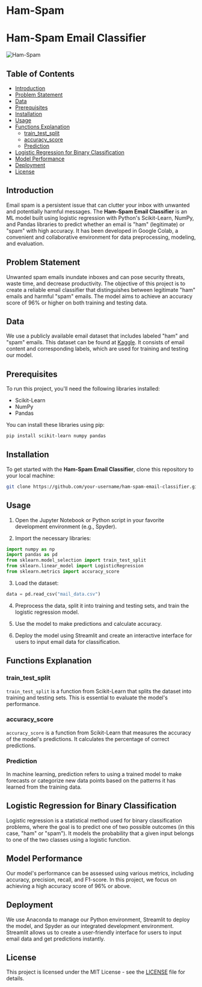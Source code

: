 # Ham-Spam
# Ham-Spam Email Classifier

![Ham-Spam](spam_mail.jpg)

## Table of Contents
- [Introduction](##introduction)
- [Problem Statement](##problem-statement)
- [Data](##data)
- [Prerequisites](##prerequisites)
- [Installation](##installation)
- [Usage](##usage)
- [Functions Explanation](##functions-explanation)
  - [train_test_split](##train_test_split)
  - [accuracy_score](##accuracy_score)
  - [Prediction](##prediction)
- [Logistic Regression for Binary Classification](##logistic-regression-for-binary-classification)
- [Model Performance](##model-performance)
- [Deployment](##deployment)
- [License](##license)

## Introduction
Email spam is a persistent issue that can clutter your inbox with unwanted and potentially harmful messages. The **Ham-Spam Email Classifier** is an ML model built using logistic regression with Python's Scikit-Learn, NumPy, and Pandas libraries to predict whether an email is "ham" (legitimate) or "spam" with high accuracy. It has been developed in Google Colab, a convenient and collaborative environment for data preprocessing, modeling, and evaluation.

## Problem Statement
Unwanted spam emails inundate inboxes and can pose security threats, waste time, and decrease productivity. The objective of this project is to create a reliable email classifier that distinguishes between legitimate "ham" emails and harmful "spam" emails. The model aims to achieve an accuracy score of 96% or higher on both training and testing data.

## Data
We use a publicly available email dataset that includes labeled "ham" and "spam" emails. This dataset can be found at [Kaggle](https://www.kaggle.com/uciml/sms-spam-collection-dataset). It consists of email content and corresponding labels, which are used for training and testing our model.

## Prerequisites
To run this project, you'll need the following libraries installed:

- Scikit-Learn
- NumPy
- Pandas

You can install these libraries using pip:

```bash
pip install scikit-learn numpy pandas
```

## Installation
To get started with the **Ham-Spam Email Classifier**, clone this repository to your local machine:

```bash
git clone https://github.com/your-username/ham-spam-email-classifier.git
```

## Usage
1. Open the Jupyter Notebook or Python script in your favorite development environment (e.g., Spyder).

2. Import the necessary libraries:

```python
import numpy as np
import pandas as pd
from sklearn.model_selection import train_test_split
from sklearn.linear_model import LogisticRegression
from sklearn.metrics import accuracy_score
```

3. Load the dataset:

```python
data = pd.read_csv("mail_data.csv")
```

4. Preprocess the data, split it into training and testing sets, and train the logistic regression model.

5. Use the model to make predictions and calculate accuracy.

6. Deploy the model using Streamlit and create an interactive interface for users to input email data for classification.

## Functions Explanation
### train_test_split
`train_test_split` is a function from Scikit-Learn that splits the dataset into training and testing sets. This is essential to evaluate the model's performance.

### accuracy_score
`accuracy_score` is a function from Scikit-Learn that measures the accuracy of the model's predictions. It calculates the percentage of correct predictions.

### Prediction
In machine learning, prediction refers to using a trained model to make forecasts or categorize new data points based on the patterns it has learned from the training data.

## Logistic Regression for Binary Classification
Logistic regression is a statistical method used for binary classification problems, where the goal is to predict one of two possible outcomes (in this case, "ham" or "spam"). It models the probability that a given input belongs to one of the two classes using a logistic function.

## Model Performance
Our model's performance can be assessed using various metrics, including accuracy, precision, recall, and F1-score. In this project, we focus on achieving a high accuracy score of 96% or above.

## Deployment
We use Anaconda to manage our Python environment, Streamlit to deploy the model, and Spyder as our integrated development environment. Streamlit allows us to create a user-friendly interface for users to input email data and get predictions instantly.


## License
This project is licensed under the MIT License - see the [LICENSE](LICENSE) file for details.
